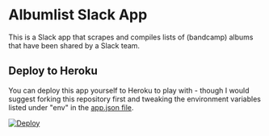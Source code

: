 # Albumlist Slack App

This is a Slack app that scrapes and compiles lists of (bandcamp) albums that have been shared by a Slack team.

## Deploy to Heroku

You can deploy this app yourself to Heroku to play with - though I would suggest forking this repository first and tweaking the environment variables listed under "env" in the [app.json file](https://github.com/Ogreman/albumlist/blob/master/app.json).

[![Deploy](https://www.herokucdn.com/deploy/button.png)](https://heroku.com/deploy)
